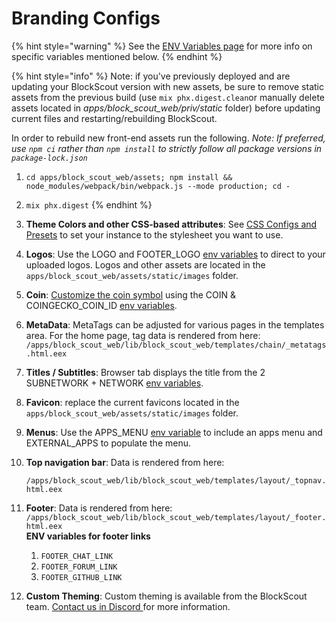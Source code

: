 # Branding Configs

{% hint style="warning" %}
See the [ENV Variables page](../env-variables/) for more info on specific variables mentioned below.
{% endhint %}

{% hint style="info" %}
Note: if you've previously deployed and are updating your BlockScout version with new assets, be sure to remove static assets from the previous build (use `mix phx.digest.clean`or manually delete assets located in _apps/block\_scout\_web/priv/static_ folder) before updating current files and restarting/rebuilding BlockScout.

In order to rebuild new front-end assets run the following. _Note: If preferred, use `npm ci` rather than `npm install` to strictly follow all package versions in `package-lock.json`_

1. `cd apps/block_scout_web/assets; npm install && node_modules/webpack/bin/webpack.js --mode production; cd -`
2. `mix phx.digest`
{% endhint %}

1. **Theme Colors and other CSS-based attributes**: See [CSS Configs and Presets](css-configuration-and-presets.md) to set your instance to the stylesheet you want to use.
2. **Logos**: Use the LOGO and FOOTER\_LOGO [env variables](../env-variables/) to direct to your uploaded logos. Logos and other assets are located in the `apps/block_scout_web/assets/static/images` folder.
3. **Coin**: [Customize the coin symbol](../../faqs/faqs.md#how-do-i-customize-the-coin-symbol-name) using the COIN & COINGECKO\_COIN\_ID [env variables](../env-variables/).
4. **MetaData**: MetaTags can be adjusted for various pages in the templates area. For the home page, tag data is rendered from here: `/apps/block_scout_web/lib/block_scout_web/templates/chain/_metatags.html.eex`
5. **Titles / Subtitles**: Browser tab displays the title from the 2 SUBNETWORK + NETWORK [env variables](../env-variables/).
6. **Favicon**: replace the current favicons located in the `apps/block_scout_web/assets/static/images` folder.
7. **Menus**: Use the APPS\_MENU [env variable](../env-variables/) to include an apps menu and EXTERNAL\_APPS to populate the menu.
8.  **Top navigation bar**: Data is rendered from here:

    `/apps/block_scout_web/lib/block_scout_web/templates/layout/_topnav.html.eex`
9. **Footer**: Data is rendered from here: `/apps/block_scout_web/lib/block_scout_web/templates/layout/_footer.html.eex`\
   **ENV variables for footer links**
   1. `FOOTER_CHAT_LINK ​`
   2. `FOOTER_FORUM_LINK`
   3. `FOOTER_GITHUB_LINK`
10. **Custom Theming**: Custom theming is available from the BlockScout team. [Contact us in Discord ](https://discord.com/invite/blockscout)for more information.
